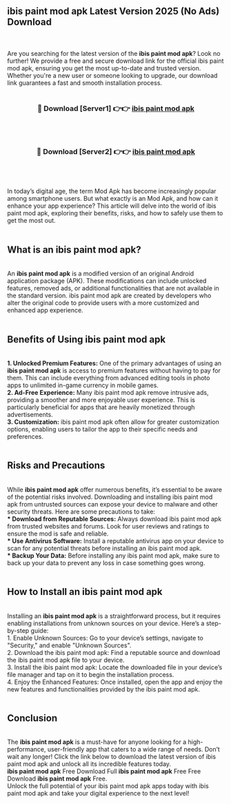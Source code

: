 ## ibis paint mod apk Latest Version 2025 (No Ads) Download
<br><br>
Are you searching for the latest version of the <strong>ibis paint mod apk</strong>? Look no further! We provide a free and secure download link for the official ibis paint mod apk, ensuring you get the most up-to-date and trusted version. Whether you're a new user or someone looking to upgrade, our download link guarantees a fast and smooth installation process.
<br>
<br>
<div align="center">
<h3>🔴 Download [Server1] 👉👉 <a href="https://modyolo.store/ibis_paint_mod_apk">ibis paint mod apk</a></h3><br>
<br>
<h3>🔴 Download [Server2] 👉👉 <a href="https://modyolo.store/ibis_paint_mod_apk">ibis paint mod apk</a></h3><br>
</div>
<br>
<br>
In today’s digital age, the term Mod Apk has become increasingly popular among smartphone users. But what exactly is an Mod Apk, and how can it enhance your app experience? This article will delve into the world of ibis paint mod apk, exploring their benefits, risks, and how to safely use them to get the most out.
<br>
<br>
<h2>What is an ibis paint mod apk?</h2>
<br>
An <strong>ibis paint mod apk</strong> is a modified version of an original Android application package (APK). These modifications can include unlocked features, removed ads, or additional functionalities that are not available in the standard version. ibis paint mod apk are created by developers who alter the original code to provide users with a more customized and enhanced app experience.
<br>
<br>
<h2>Benefits of Using ibis paint mod apk</h2>
<br>
<strong> 1. Unlocked Premium Features:</strong> One of the primary advantages of using an <strong>ibis paint mod apk</strong> is access to premium features without having to pay for them. This can include everything from advanced editing tools in photo apps to unlimited in-game currency in mobile games.
<br>
<strong> 2. Ad-Free Experience:</strong> Many ibis paint mod apk remove intrusive ads, providing a smoother and more enjoyable user experience. This is particularly beneficial for apps that are heavily monetized through advertisements.
<br>
<strong> 3. Customization:</strong> ibis paint mod apk often allow for greater customization options, enabling users to tailor the app to their specific needs and preferences.
<br>
<br>
<h2>Risks and Precautions</h2>
<br>
While <strong>ibis paint mod apk</strong> offer numerous benefits, it’s essential to be aware of the potential risks involved. Downloading and installing ibis paint mod apk from untrusted sources can expose your device to malware and other security threats. Here are some precautions to take:
<br>
<strong> * Download from Reputable Sources:</strong> Always download ibis paint mod apk from trusted websites and forums. Look for user reviews and ratings to ensure the mod is safe and reliable.
<br>
<strong> * Use Antivirus Software:</strong> Install a reputable antivirus app on your device to scan for any potential threats before installing an ibis paint mod apk.
<br>
<strong> * Backup Your Data:</strong> Before installing any ibis paint mod apk, make sure to back up your data to prevent any loss in case something goes wrong.
<br>
<br>
<h2>How to Install an ibis paint mod apk</h2>
<br>
Installing an <strong>ibis paint mod apk</strong> is a straightforward process, but it requires enabling installations from unknown sources on your device. Here’s a step-by-step guide:
<br>
 1. Enable Unknown Sources: Go to your device’s settings, navigate to "Security," and enable "Unknown Sources".
<br>
 2. Download the ibis paint mod apk: Find a reputable source and download the ibis paint mod apk file to your device.
<br>
 3. Install the ibis paint mod apk: Locate the downloaded file in your device’s file manager and tap on it to begin the installation process.
<br>
 4. Enjoy the Enhanced Features: Once installed, open the app and enjoy the new features and functionalities provided by the ibis paint mod apk.
<br>
<br>
<h2><strong>Conclusion</strong></h2>
<br>
The <strong>ibis paint mod apk</strong> is a must-have for anyone looking for a high-performance, user-friendly app that caters to a wide range of needs. Don’t wait any longer! Click the link below to download the latest version of ibis paint mod apk and unlock all its incredible features today.
<br>
<strong>ibis paint mod apk</strong> Free Download Full <strong>ibis paint mod apk</strong> Free Free Download <strong>ibis paint mod apk</strong> Free.
<br>
Unlock the full potential of your ibis paint mod apk apps today with ibis paint mod apk and take your digital experience to the next level!


